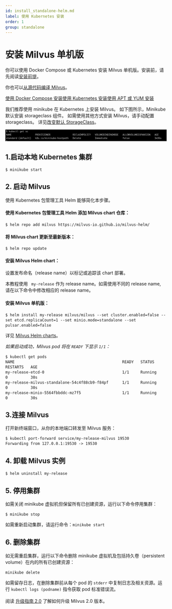 ```yaml
---
id: install_standalone-helm.md
label: 使用 Kubernetes 安装
order: 1
group: standalone
---
```

# 安装 Milvus 单机版

你可以使用 Docker Compose 或 Kubernetes 安装 Milvus 单机版。安装前，请先阅读[安装前提](prerequisite-docker.md)。

你也可以[从源代码编译 Milvus](https://github.com/milvus-io/milvus#to-start-developing-milvus)。


<div class="tab-wrapper"><a href="install_standalone-docker.md" class=''>使用 Docker Compose 安装</a><a href="install_standalone-helm.md" class='active '>使用 Kubernetes 安装</a><a href="install_standalone-aptyum.md" class=''>使用 APT 或 YUM 安装</a></div>

我们推荐使用 minikube 在 Kubernetes 上安装 Milvus。 如下图所示，Minikube 默认安装 storageclass 组件。 如需使用其他方式安装 Milvus，请手动配置 storageclass。 详见[改变默认 StorageClass](https://kubernetes.io/zh/docs/tasks/administer-cluster/change-default-storage-class/)。

![Storageclass](../../../../assets/storageclass.png)

## 1.启动本地 Kubernetes 集群
```
$ minikube start
```

## 2. 启动 Milvus
<div class="alert note">
使用 Kubernetes 包管理工具 Helm 能够简化本步骤。
</div>

#### 使用 Kubernetes 包管理工具 Helm 添加 Milvus chart 仓库：
```
$ helm repo add milvus https://milvus-io.github.io/milvus-helm/
```

#### 将 Milvus chart 更新至最新版本：
```
$ helm repo update
```

#### 安装 Milvus Helm chart：
设置发布命名（release name）以标记或追踪该 chart 部署。

<div class="alert note">
本教程使用 <code> my-release</code> 作为 release name。如需使用不同的 release name, 请在以下命令中修改相应的 release name。
</div>

#### 安装 Milvus 单机版：
```
$ helm install my-release milvus/milvus --set cluster.enabled=false --set etcd.replicaCount=1 --set minio.mode=standalone --set pulsar.enabled=false
```
<div class="alert note">
详见 <a href="https://artifacthub.io/packages/helm/milvus/milvus">Milvus Helm charts</a>。
</div>

*如果启动成功，Milvus pod 将在 `READY` 下显示 `1/1`：*

```
$ kubectl get pods
NAME                                               READY   STATUS      RESTARTS   AGE
my-release-etcd-0                                  1/1     Running     0          30s
my-release-milvus-standalone-54c4f88cb9-f84pf      1/1     Running     0          30s
my-release-minio-5564fbbddc-mz7f5                  1/1     Running     0          30s
```

## 3.连接 Milvus
打开新终端窗口，从你的本地端口转发至 Milvus 服务：
```
$ kubectl port-forward service/my-release-milvus 19530
Forwarding from 127.0.0.1:19530 -> 19530
```

## 4. 卸载 Milvus 实例
```
$ helm uninstall my-release
```

## 5. 停用集群
如需关闭 minikube 虚拟机但保留所有已创建资源，运行以下命令停用集群：
```
$ minikube stop
```
<div class="alert note">
如需重新启动集群，请运行命令：<code>minikube start</code>
</div>


## 6. 删除集群

如无需重启集群，运行以下命令删除 minikube 虚拟机及包括持久卷（persistent volume）在内的所有已创建资源：
```
minikube delete
```
<div class="alert note">
如需留存日志，在删除集群前从每个 pod 的 <code>stderr</code> 中复制日志及相关资源。运行 <code>kubectl logs (podname)</code> 指令获取 pod 标准错误流。
</div>


</br>

<div class="alert note">
阅读 <a href="upgrade.md">升级指南 2.0</a> 了解如何升级 Milvus 2.0 版本。
</div>
